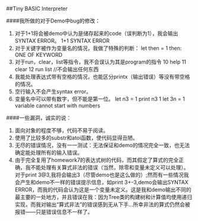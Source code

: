 ##Tiny BASIC Interpreter

####我所做的对于Demo中bug的修改：

1. 对于1+1将会被demo中认为是储存起来的code（误判断为1），我会输出SYNTAX ERROR。
	1+1
	SYNTAX ERROR
2. 对于关键字被作为变量名的情况，我做了特殊的判断：
	let then = 1
	then: ONE OF KEYWORD
3. 对于run，clear，list等指令，我不会误认为其是program的指令
	10 help
	11 clear
	12 run
	list
	//不会输出任何东西
4. 我能处理表达式带有空格的情况，也能区分printx（输出错误）等没有带空格的情况。
5. 空行输入不会产生syntax error。
6. 变量名中可以带有数字，但不能是第一位。
	let n3 = 1
	print n3
	1
	let 3n = 1
	variable cannot start with numbers

####一些漏洞，诚实的说：

1. 面向对象的程度不够，代码不易于阅读。
2. 使用了比较多的substr和atoi函数，使代码显得丑陋。
3. 无尽的错误情况，没有一一测试：无法保证和demo的情况完全一致，也无法确定能处理所有的输入错误。
4. 由于完全复用了homework7的表达式树的代码，而其假定了算式的完全正确，我不能处理有关算式非法的错误（当然，除零和变量未定义可以处理）。对于print 3@3,我将会输出3（尽管demo也是这么做的）;然而有一些情况我会产生和demo不一样的错误提示信息，如print 3+-3,demo会输出SYNTAX ERROR，而我的代码会认为这是一个变量未定义。这是我和demo输出不同的最主要的一处地方，并且错误在我：因为Tree类的构建树和计算值均使用递归实现，而我对输出“算式非法”的错误感到无从下手…所幸非法的算式仍然会被报错——只是错误信息不一样了。
